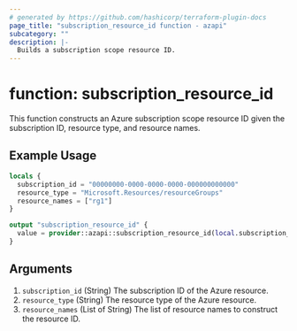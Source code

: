 ```yaml
---
# generated by https://github.com/hashicorp/terraform-plugin-docs
page_title: "subscription_resource_id function - azapi"
subcategory: ""
description: |-
  Builds a subscription scope resource ID.
---
```


# function: subscription_resource_id

This function constructs an Azure subscription scope resource ID given the subscription ID, resource type, and resource names.

## Example Usage

```terraform
locals {
  subscription_id = "00000000-0000-0000-0000-000000000000"
  resource_type = "Microsoft.Resources/resourceGroups"
  resource_names = ["rg1"]
}

output "subscription_resource_id" {
  value = provider::azapi::subscription_resource_id(local.subscription_id, local.resource_type, local.resource_names)
}
```

## Arguments

<!-- arguments generated by tfplugindocs -->
1. `subscription_id` (String) The subscription ID of the Azure resource.
1. `resource_type` (String) The resource type of the Azure resource.
1. `resource_names` (List of String) The list of resource names to construct the resource ID.

